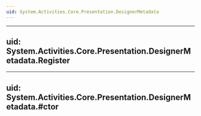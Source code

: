 ```yaml
---
uid: System.Activities.Core.Presentation.DesignerMetadata
---
```


---
uid: System.Activities.Core.Presentation.DesignerMetadata.Register
---

---
uid: System.Activities.Core.Presentation.DesignerMetadata.#ctor
---
